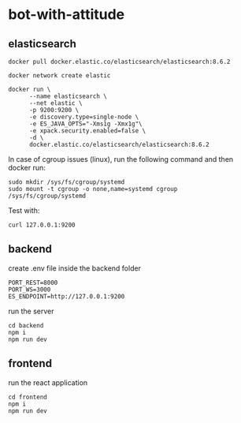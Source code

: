 # bot-with-attitude

## elasticsearch

```
docker pull docker.elastic.co/elasticsearch/elasticsearch:8.6.2

docker network create elastic

docker run \
      --name elasticsearch \
      --net elastic \
      -p 9200:9200 \
      -e discovery.type=single-node \
      -e ES_JAVA_OPTS="-Xms1g -Xmx1g"\
      -e xpack.security.enabled=false \
      -d \
      docker.elastic.co/elasticsearch/elasticsearch:8.6.2
```

In case of cgroup issues (linux), run the following command and then docker run:

```
sudo mkdir /sys/fs/cgroup/systemd
sudo mount -t cgroup -o none,name=systemd cgroup /sys/fs/cgroup/systemd
```

Test with:

```
curl 127.0.0.1:9200
```

## backend

create .env file inside the backend folder

```
PORT_REST=8000
PORT_WS=3000
ES_ENDPOINT=http://127.0.0.1:9200
```

run the server

```
cd backend
npm i
npm run dev
```

## frontend

run the react application

```
cd frontend
npm i
npm run dev
```

